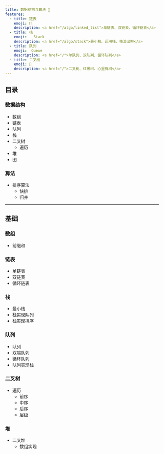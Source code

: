```yaml
---
title: 数据结构与算法 🧮
features:
  - title: 链表
    emoji: ⛓
    description: <a href="/algo/linked_list">单链表、双链表、循环链表</a>
  - title: 栈
    emoji:   Stack
    description: <a href="/algo/stack">最小栈、调用栈、栈溢出啦</a>
  - title: 队列
    emoji:  Queue
    description: <a href="/">单队列、双队列、循环队列</a>
  - title: 二叉树
    emoji: 🌲
    description: <a href="/">二叉树、红黑树、心里有树</a>
---
```


## 目录

### 数据结构

- 数组
- 链表
- 队列
- 栈
- 二叉树
    - 遍历
- 堆
- 图

### 算法

- 排序算法
    - 快排
    - 归并

-------

## 基础

### 数组

- 前缀和

### 链表

- 单链表
- 双链表
- 循环链表

### 栈

- 最小栈
- 栈实现队列
- 栈实现排序

### 队列

- 队列
- 双端队列
- 循环队列
- 队列实现栈

### 二叉树

- 遍历
    - 前序
    - 中序
    - 后序
    - 层级

### 堆

- 二叉堆
    - 数组实现

